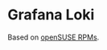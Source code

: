 # Grafana Loki

Based on [openSUSE RPMs](https://download.opensuse.org/repositories/security:/logging/openSUSE_Tumbleweed/x86_64/).

